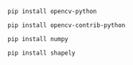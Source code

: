 ``pip install opencv-python``

``pip install opencv-contrib-python``

``pip install numpy``

``pip install shapely``